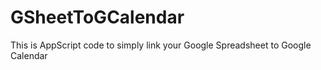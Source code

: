 # GSheetToGCalendar
This is AppScript code to simply link your Google Spreadsheet to Google Calendar

